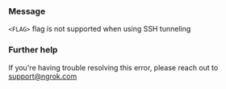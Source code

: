 
### Message
<code>&lt;FLAG&gt;</code> flag is not supported when using SSH tunneling

### Further help
If you're having trouble resolving this error, please reach out to [support@ngrok.com](mailto:support@ngrok.com?subject=Help%20with%20ERR_NGROK_1109)

